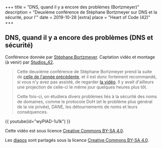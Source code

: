 +++
title = "DNS, quand il y a encore des problèmes (Bortzmeyer)"
description = "Deuxième conférence de Stéphane Bortzmeyer sur DNS et la sécurité, pour l'"
date = 2019-10-28
[extra]
place = "Heart of Code (42)"
+++

## DNS, quand il y a encore des problèmes (DNS et sécurité)

Conférence donnée par [Stéphane Bortzmeyer](https://www.bortzmeyer.org/).
Captation vidéo et montage (à venir) par [Studios_42](https://studios.42.fr/).

> Cette deuxième conférence de Stéphane Bortzmeyer prend la suite de [celle de
> l'année précédente](@/activités/conférences/dns_bortzmeyer/index.fr.md), et il
> est donc fortement recommandé, si vous n'y avez pas assisté, de regarder [la
> vidéo](@/activités/conférences/dns_bortzmeyer/index.fr.md). Il y avait
> d'ailleurs une projection de celle-ci le même jour quelques heures plus tôt.
> 
> Cette fois-ci, on étudiera divers problèmes liés à la sécurité des noms de
> domaines, comme le protocole DoH (et le problème plus général de la vie
> privée), DANE, les détournements de noms et leurs conséquences.

{{ youtube(id="wyPlAD-1u1k") }}

Cette vidéo est sous licence
[Creative Commons BY-SA 4.0](https://creativecommons.org/licenses/by-sa/4.0/deed.fr).

Les [diapos](bortzmeyer-securite-noms-domaines-bis.pdf) sont partagés sous
la licence [Creative Commons BY-SA
4.0](https://creativecommons.org/licenses/by-sa/4.0/deed.fr). 
